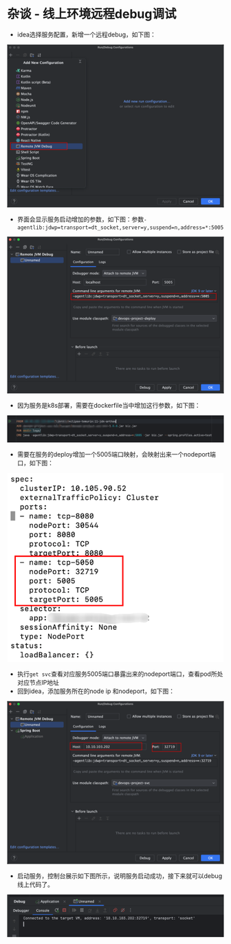 # 杂谈 - 线上环境远程debug调试

- idea选择服务配置，新增一个远程debug，如下图：

![image-20240815225545015](images/image-20240815225545015.png)

- 界面会显示服务启动增加的参数，如下图：参数`-agentlib:jdwp=transport=dt_socket,server=y,suspend=n,address=*:5005`

![image-20240815225641644](images/image-20240815225641644.png)

- 因为服务是k8s部署，需要在dockerfile当中增加这行参数，如下图：

![image-20240815225815014](images/image-20240815225815014.png)

- 需要在服务的deploy增加一个5005端口映射，会映射出来一个nodeport端口，如下图：

![image-20240815225934023](images/image-20240815225934023.png)

- 执行`get svc`查看对应服务5005端口暴露出来的nodeport端口，查看pod所处对应节点IP地址
- 回到idea，添加服务所在的node ip 和nodeport，如下图：

![image-20240815230200253](images/image-20240815230200253.png)

- 启动服务，控制台展示如下图所示，说明服务启动成功，接下来就可以debug线上代码了。

![image-20240815230253386](images/image-20240815230253386.png)

